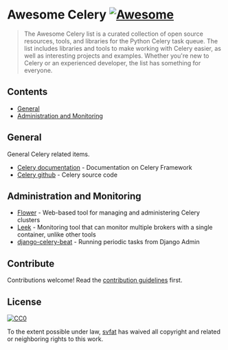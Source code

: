 # Awesome Celery [![Awesome](https://awesome.re/badge.svg)](https://awesome.re)

> The Awesome Celery list is a curated collection of open source resources, tools, and libraries for the Python Celery task queue. The list includes libraries and tools to make working with Celery easier, as well as interesting projects and examples. Whether you&#39;re new to Celery or an experienced developer, the list has something for everyone.


## Contents

- [General](#general)
- [Administration and Monitoring](#administration-and-monitoring)


## General

General Celery related items.

- [Celery documentation](https://docs.celeryq.dev/en/stable/) - Documentation on Celery Framework
- [Celery github](https://github.com/celery/celery) - Celery source code

## Administration and Monitoring

- [Flower](https://github.com/mher/flower) - Web-based tool for managing and administering Celery clusters
- [Leek](https://github.com/kodless/leek) - Monitoring tool that can monitor multiple brokers with a single container, unlike other tools
- [django-celery-beat](https://github.com/celery/django-celery-beat) - Running periodic tasks from Django Admin

## Contribute

Contributions welcome! Read the [contribution guidelines](contributing.md) first.

## License

[![CC0](http://mirrors.creativecommons.org/presskit/buttons/88x31/svg/cc-zero.svg)](https://creativecommons.org/publicdomain/zero/1.0/)

To the extent possible under law, [svfat](https://github.com/svfat) has waived all copyright and related or neighboring rights to this work.